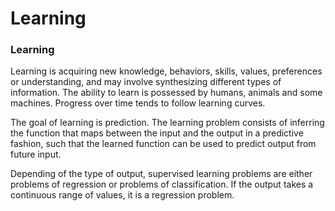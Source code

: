 # Learning

### Learning

Learning is acquiring new knowledge, behaviors, skills, values, preferences or understanding, and may involve synthesizing different types of information. The ability to learn is possessed by humans, animals and some machines. Progress over time tends to follow learning curves.

The goal of learning is prediction. The learning problem consists of inferring the function that maps between the input and the output in a predictive fashion, such that the learned function can be used to predict output from future input.

Depending of the type of output, supervised learning problems are either problems of regression or problems of classification. If the output takes a continuous range of values, it is a regression problem.

